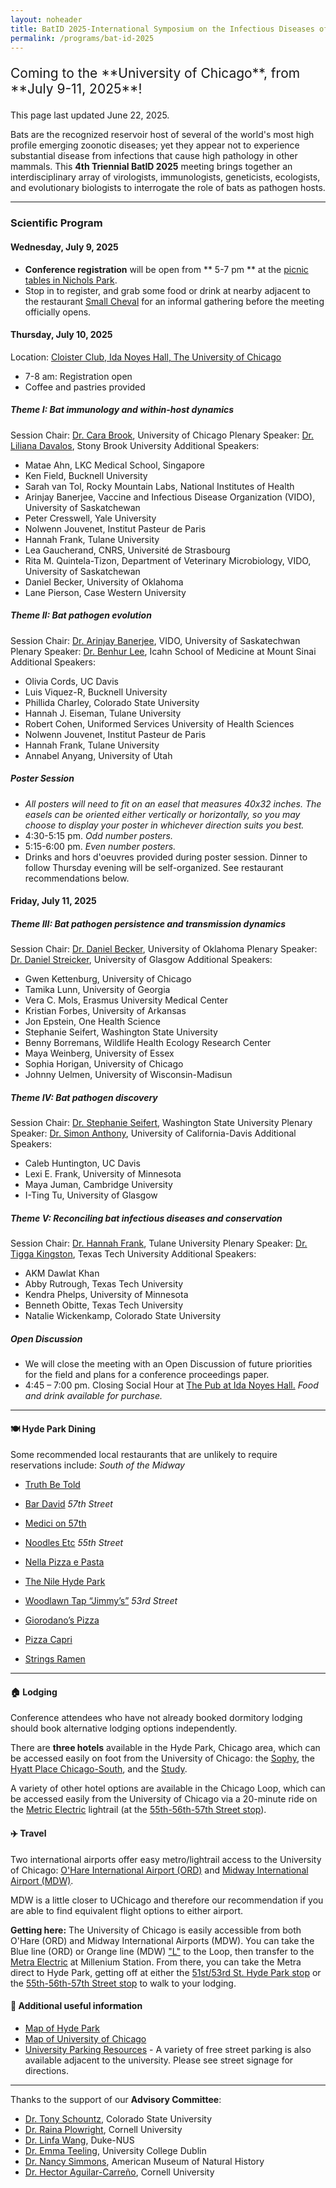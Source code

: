 ```yaml
---
layout: noheader
title: BatID 2025-International Symposium on the Infectious Diseases of Bats
permalink: /programs/bat-id-2025
---
```

<!--

#### Coming to the **University of Chicago, July 9-11, 2025**!
-->


<div class="bs-callout bs-callout-info">
<p style="font-size: 1.5em;">Coming to the **University of Chicago**, from **July 9-11, 2025**!</p>
<p>This page last updated June 22, 2025.</p>
</div>

Bats are the recognized reservoir host of several of the world's most high profile emerging zoonotic diseases; yet they appear not to experience substantial disease from infections that cause high pathology in other mammals. This **4th Triennial BatID 2025** meeting brings together an interdisciplinary array of virologists, immunologists, geneticists, ecologists, and evolutionary biologists to interrogate the role of bats as pathogen hosts.

---


### Scientific Program


#### Wednesday, July 9, 2025

- **Conference registration** will be open from ** 5-7 pm ** at the [picnic tables in Nichols Park](https://www.google.com/maps/place/1307+E+53rd+St,+Chicago,+IL+60615/@41.799341,-87.5972069,17z/data=!3m1!4b1!4m6!3m5!1s0x880e296bee15aceb:0x51a737579e5622b3!8m2!3d41.799337!4d-87.594632!16s%2Fg%2F11rg62wy11?entry=tts&g_ep=EgoyMDI1MDYxNy4wIPu8ASoASAFQAw%3D%3D&skid=7168e7bd-e286-4ec5-bbaf-c860106ffab6).
- Stop in to register, and grab some food or drink at nearby adjacent to the restaurant [Small Cheval](https://smallcheval.com/locations/hyde-park) for an informal gathering before the meeting officially opens.



#### Thursday, July 10, 2025

Location: [ Cloister Club, Ida Noyes Hall, The University of Chicago ](https://maps.app.goo.gl/mG31rWwLbS1QTfwZ7)

- 7-8 am: Registration open 
- Coffee and pastries provided 


##### Theme I: Bat immunology and within-host dynamics

Session Chair: [Dr. Cara Brook](https://brooklab.org), University of Chicago
Plenary Speaker: [Dr. Liliana Davalos](https://lmdavalos.github.io), Stony Brook University
Additional Speakers:

- Matae Ahn, LKC Medical School, Singapore 
- Ken Field, Bucknell University 
- Sarah van Tol, Rocky Mountain Labs, National Institutes of Health 
- Arinjay Banerjee, Vaccine and Infectious Disease Organization (VIDO), University of Saskatchewan 
- Peter Cresswell, Yale University 
- Nolwenn Jouvenet, Institut Pasteur de Paris
- Hannah Frank, Tulane University 
- Lea Gaucherand, CNRS, Université de Strasbourg 
- Rita M. Quintela-Tizon, Department of Veterinary Microbiology, VIDO, University of Saskatchewan
- Daniel Becker, University of Oklahoma 
- Lane Pierson, Case Western University 


##### Theme II: Bat pathogen evolution

Session Chair:  [Dr. Arinjay Banerjee](https://banerjeelab.ca), VIDO, University of Saskatechwan
Plenary Speaker: [Dr. Benhur Lee](https://leelabvirus.host/about), Icahn School of Medicine at Mount Sinai
Additional Speakers:

- Olivia Cords, UC Davis 
- Luis Viquez-R, Bucknell University 
- Phillida Charley, Colorado State University 
- Hannah J. Eiseman, Tulane University 
- Robert Cohen, Uniformed Services University of Health Sciences 
- Nolwenn Jouvenet, Institut Pasteur de Paris
- Hannah Frank, Tulane University 
- Annabel Anyang, University of Utah 



##### Poster Session


- <em> All posters will need to fit on an easel that measures 40x32 inches. The easels can be oriented either vertically or horizontally, so you may choose to display your poster in whichever direction suits you best. </em>   
- 4:30-5:15 pm. <em> Odd number posters. </em> 
- 5:15-6:00 pm. <em> Even number posters. </em> 
- Drinks and hors d'oeuvres provided during poster session. Dinner to follow Thursday evening will be self-organized. See restaurant recommendations below. 



#### Friday, July 11, 2025

##### Theme III: Bat pathogen persistence and transmission dynamics

Session Chair: [Dr. Daniel Becker](http://beckerlab.weebly.com), University of Oklahoma
Plenary Speaker: [Dr. Daniel Streicker](https://streickerlab.com), University of Glasgow 
Additional Speakers:

- Gwen Kettenburg, University of Chicago 
- Tamika Lunn, University of Georgia 
- Vera C. Mols, Erasmus University Medical Center 
- Kristian Forbes, University of Arkansas 
- Jon Epstein, One Health Science 
- Stephanie Seifert, Washington State University
- Benny Borremans, Wildlife Health Ecology Research Center 
- Maya Weinberg, University of Essex  
- Sophia Horigan, University of Chicago  
- Johnny Uelmen, University of Wisconsin-Madisun  


##### Theme IV: Bat pathogen discovery

Session Chair: [Dr. Stephanie Seifert](https://labs.wsu.edu/mezap/), Washington State University 
Plenary Speaker: [Dr. Simon Anthony](https://anthonylab.vetmed.ucdavis.edu), University of California-Davis 
Additional Speakers:


- Caleb Huntington, UC Davis 
- Lexi E. Frank, University of Minnesota 
- Maya Juman, Cambridge University  
- I-Ting Tu, University of Glasgow 



##### Theme V: Reconciling bat infectious diseases and conservation

Session Chair: [Dr. Hannah Frank](https://www.hkfrank.com), Tulane University 
Plenary Speaker: [Dr. Tigga Kingston](https://kingstonlab.org/people/tigga-kingston/), Texas Tech University
Additional Speakers:


- AKM Dawlat Khan 
- Abby Rutrough, Texas Tech University 
- Kendra Phelps, University of Minnesota 
- Benneth Obitte, Texas Tech University 
- Natalie Wickenkamp, Colorado State University 



##### Open Discussion

- We will close the meeting with an Open Discussion of future priorities for the field and plans for a conference proceedings paper. 
- 4:45 – 7:00 pm. Closing Social Hour at [The Pub at Ida Noyes Hall.](https://uofcpub.com) <em> Food and drink available for purchase. </em> 



---

#### 🍽 Hyde Park Dining
Some recommended local restaurants that are unlikely to require reservations include: 
<em> South of the Midway</em>

- [Truth Be Told](https://www.truthbetoldtavern.com) 
- [Bar David](https://bardavid.uchicago.edu) 
<em> 57th Street</em>

- [Medici on 57th](https://www.truthbetoldtavern.com) 
- [Noodles Etc](https://bardavid.uchicago.edu) 
<em> 55th Street</em>

- [Nella Pizza e Pasta](https://nellachicago.com) 
- [The Nile Hyde Park](https://www.nilehydepark.com) 
- [Woodlawn Tap “Jimmy’s”](https://chibarproject.com/reviews/woodlawntap/) 
<em> 53rd Street</em>

- [Giorodano’s Pizza](https://giordanos.com/locations/hyde-park/) 
- [Pizza Capri](https://www.pizzacapri.com/hyde-park/) 
- [Strings Ramen](https://www.stringsramen.com) 
---

#### 🏠 Lodging

Conference attendees who have not already booked dormitory lodging should book alternative lodging options independently.

There are **three hotels** available in the Hyde Park, Chicago area, which can be accessed easily on foot from the University of Chicago: the [Sophy](https://sophyhotel.com/), the [Hyatt Place Chicago-South](https://www.hyatt.com/hyatt-place/en-US/chizu-hyatt-place-chicago-south-university-medical-center), and the [Study](https://www.thestudyatuniversityofchicago.com).

A variety of other hotel options are available in the Chicago Loop, which can be accessed easily from the University of Chicago via a 20-minute ride on the [Metric Electric](https://ridertools.metrarail.com) lightrail (at the [55th-56th-57th Street stop](https://metra.com/train-lines/stations/55th-56th-57th-street)).

#### ✈️ Travel
Two international airports offer easy metro/lightrail access to the University of Chicago: [O'Hare International Airport (ORD)](https://www.flychicago.com/ohare/home/pages/default.aspx) and [Midway International Airport (MDW)](https://www.flychicago.com/midway/home/pages/default.aspx).


MDW is a little closer to UChicago and therefore our recommendation if you are able to find equivalent flight options to either airport.


**Getting here:** The University of Chicago is easily accessible from both O'Hare (ORD) and Midway International Airports (MDW). You can take the Blue line (ORD) or Orange line (MDW) ["L"](https://www.transitchicago.com/assets/1/6/ctamap_Lsystem.png) to the Loop, then transfer to the [ Metra Electric](https://metra.com/train-lines/me) at Millenium Station. From there, you can take the Metra direct to Hyde Park, getting off at either the [51st/53rd St. Hyde Park stop](https://metra.com/train-lines/stations/51st53rd-st-hyde-park) or the [55th-56th-57th Street stop](https://metra.com/train-lines/stations/55th-56th-57th-street) to walk to your lodging.

#### 📝 Additional useful information
 
- [Map of Hyde Park](https://www.google.com/maps/place/Hyde+Park,+Chicago,+IL/data=!4m2!3m1!1s0x880e2912ce6f7027:0xc0cfb5545d4a37b2?sa=X&ved=1t:242&ictx=111) 
- [ Map of University of Chicago ](https://bpb-us-w2.wpmucdn.com/voices.uchicago.edu/dist/7/4088/files/2025/01/UC_11x17-Print-Directory-Map_2024.pdf) 
- [ University Parking Resources](https://safety-security.uchicago.edu/transportation/driving-parking/visitor-parking) 
      - A variety of free street parking is also available adjacent to the university. Please see street signage for directions.



---

Thanks to the support of our **Advisory Committee**:

- [Dr. Tony Schountz](https://labs.vetmedbiosci.colostate.edu/schountz/), Colorado State University
- [Dr. Raina Plowright](https://plowrightlab.org), Cornell University
- [Dr. Linfa Wang](https://frick.eeb.ucsc.edu), Duke-NUS
- [Dr. Emma Teeling](https://people.ucd.ie/emma.teeling), University College Dublin
- [Dr. Nancy Simmons](https://www.amnh.org/research/staff-directory/nancy-b-simmons), American Museum of Natural History
- [Dr. Hector Aguilar-Carreño](https://sites.google.com/view/aguilarlab/home), Cornell University




<!--

<p style="font-size: 1.5em;">**[Scholarship requests](https://airtable.com/appdHarZm5kC7Fkqf/pag1tw65yNV2QcS2a/form)** for registration fee waivers and travel support are due by February 28!</p> 


<div class="bs-callout bs-callout-info">
<p style="font-size: 1.5em;">**[Conference registration](https://ti.to/batid-2025/conference-registration)** is now open through April 15!</p> 
<p style="font-size: 1.5em;">**[Dormitory lodging](https://ti.to/batid-2025/dormitory-lodging)** is available to reserve through April 15!</p>

<p>This page last updated March 17, 2025.</p>
</div>



### Logistics

##### 📝 Abstracts


**February 1, 2025**: Abstract submissions open for talks and posters.
**March 15, 2025**: Abstract submissions close
**Abstract** submissions are now closed. 
**Abstract submissions ** are now closed, and applicants have been notified of their status. 
<em> We will post the symposium schedule in June 2025.</em> 

##### 💸 Scholarships
**Applications for registration fee waivers** and **travel scholarships** are now closed, and applicants have been notified of their status. 
<em>We are working with scholarship applicants to arrange conference attendence.</em> 

<!--

##### 💸 Scholarships
Registration fee waivers and travel scholarships will be made available! 
Preference will be given to early career researchers (students, postdocs, junior faculty) from underserved populations (low- and middle- income countries and/or underrepresented minority backgrounds), though all are welcome to apply. 

**February 1, 2025**: Scholarship applications open.
**February 28, 2025**: Scholarship applications close.
##### 🎟️ Registration
Registration for **BatID 2025** is now closed. 


**February 24, 2025**: Registration is open for BatID 2025! 

Register for a **conference ticket [here](https://ti.to/batid-2025/conference-registration) by April 15, 2025**.
<em>Registration fees are as follows:</em>


- Faculty/Industry/Government Scientists/Media: $300
- Postdocs: $200
- Students (graduate and undergraduate): $150



<div class="bs-callout bs-callout-info">
<p>Stay tuned for more updates in the days ahead!</p>
</div>

-->